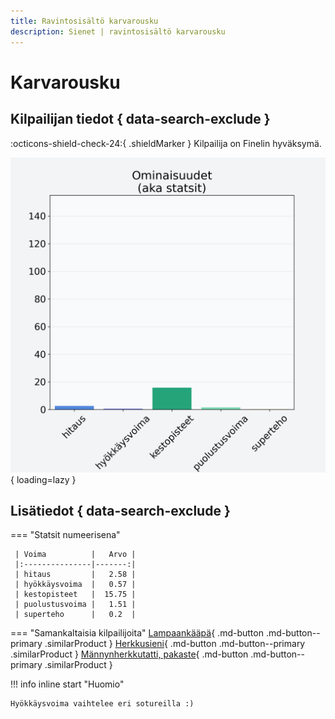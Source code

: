 ```yaml
---
title: Ravintosisältö karvarousku
description: Sienet | ravintosisältö karvarousku
---
```


# Karvarousku


## Kilpailijan tiedot { data-search-exclude }

:octicons-shield-check-24:{ .shieldMarker } Kilpailija on Finelin hyväksymä.

![Karvarousku](./images/karvarousku.png){ loading=lazy }

## Lisätiedot { data-search-exclude }
=== "Statsit numeerisena"

     | Voima          |   Arvo |
     |:---------------|-------:|
     | hitaus         |   2.58 |
     | hyökkäysvoima  |   0.57 |
     | kestopisteet   |  15.75 |
     | puolustusvoima |   1.51 |
     | superteho      |   0.2  |

=== "Samankaltaisia kilpailijoita"
    [Lampaankääpä](/lampaankaapa){ .md-button .md-button--primary .similarProduct }
    [Herkkusieni](/herkkusieni){ .md-button .md-button--primary .similarProduct }
    [Männynherkkutatti, pakaste](/mannynherkkutatti-pakaste){ .md-button .md-button--primary .similarProduct }

!!! info inline start "Huomio"

    Hyökkäysvoima vaihtelee eri sotureilla :)

